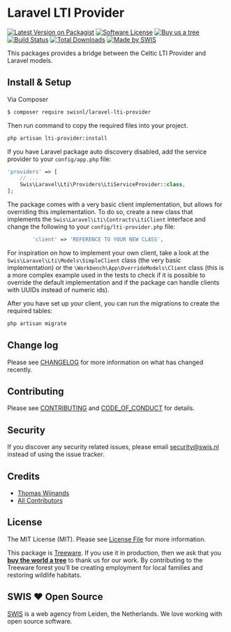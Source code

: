 # Laravel LTI Provider

[![Latest Version on Packagist][ico-version]][link-packagist]
[![Software License][ico-license]](LICENSE.md)
[![Buy us a tree][ico-treeware]][link-treeware]
[![Build Status][ico-github-actions]][link-github-actions]
[![Total Downloads][ico-downloads]][link-downloads]
[![Made by SWIS][ico-swis]][link-swis]

This packages provides a bridge between the Celtic LTI Provider and Laravel models.

## Install & Setup

Via Composer

``` bash
$ composer require swisnl/laravel-lti-provider
```

Then run command to copy the required files into your project.

```bash
php artisan lti-provider:install
```

If you have Laravel package auto discovery disabled, add the service provider to your `config/app.php` file:

```php
'providers' => [
    // ...
    Swis\Laravel\Lti\Providers\LtiServiceProvider::class,
];
```

The package comes with a very basic client implementation, but allows for overriding this implementation. To do so,
create a new class that implements the `Swis\Laravel\Lti\Contracts\LtiClient` interface and change the following to your
`config/lti-provider.php` file:

```php
        'client' => 'REFERENCE TO YOUR NEW CLASS',
```

For inspiration on how to implement your own client, take a look at the `Swis\Laravel\Lti\Models\SimpleClient` class
(the very basic implementation) or the `\Workbench\App\OverrideModels\Client` class (this is a more complex example used
in the tests to check if it is possible to override the default implementation and if the package can handle clients 
with UUIDs instead of numeric ids).

After you have set up your client, you can run the migrations to create the required tables:

```bash
php artisan migrate
```

## Change log

Please see [CHANGELOG](CHANGELOG.md) for more information on what has changed recently.

## Contributing

Please see [CONTRIBUTING](CONTRIBUTING.md) and [CODE_OF_CONDUCT](CODE_OF_CONDUCT.md) for details.

## Security

If you discover any security related issues, please email security@swis.nl instead of using the issue tracker.

## Credits

- [Thomas Wijnands][link-author]
- [All Contributors][link-contributors]

## License

The MIT License (MIT). Please see [License File](LICENSE.md) for more information.

This package is [Treeware](https://treeware.earth). If you use it in production, then we ask that you [**buy the world a tree**][link-treeware] to thank us for our work. By contributing to the Treeware forest you’ll be creating employment for local families and restoring wildlife habitats.

## SWIS :heart: Open Source

[SWIS][link-swis] is a web agency from Leiden, the Netherlands. We love working with open source software. 

[ico-version]: https://img.shields.io/packagist/v/swisnl/laravel-lti-provider.svg?style=flat-square
[ico-license]: https://img.shields.io/badge/license-MIT-brightgreen.svg?style=flat-square
[ico-treeware]: https://img.shields.io/badge/Treeware-%F0%9F%8C%B3-lightgreen.svg?style=flat-square
[ico-github-actions]: https://img.shields.io/github/actions/workflow/status/swisnl/laravel-lti-provider/tests.yml?label=tests&branch=master&style=flat-square
[ico-downloads]: https://img.shields.io/packagist/dt/swisnl/laravel-lti-provider.svg?style=flat-square
[ico-swis]: https://img.shields.io/badge/%F0%9F%9A%80-made%20by%20SWIS-%230737A9.svg?style=flat-square

[link-packagist]: https://packagist.org/packages/swisnl/laravel-lti-provider
[link-github-actions]: https://github.com/swisnl/laravel-lti-provider/actions/workflows/tests.yml
[link-downloads]: https://packagist.org/packages/swisnl/laravel-lti-provider
[link-treeware]: https://plant.treeware.earth/swisnl/laravel-lti-provider
[link-author]: https://github.com/tommie1001
[link-contributors]: ../../contributors
[link-swis]: https://www.swis.nl
